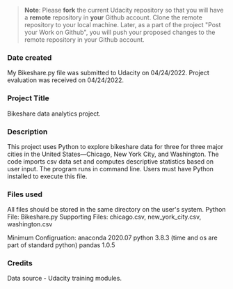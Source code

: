 >**Note**: Please **fork** the current Udacity repository so that you will have a **remote** repository in **your** Github account. Clone the remote repository to your local machine. Later, as a part of the project "Post your Work on Github", you will push your proposed changes to the remote repository in your Github account.

### Date created
My Bikeshare.py file was submitted to Udacity on 04/24/2022. Project evaluation was received on 04/24/2022.

### Project Title
Bikeshare data analytics project.

### Description
This project uses Python to explore bikeshare data for three for three major cities in the United States—Chicago, New York City, and Washington. 
The code imports csv data set and computes descriptive statistics based on user input. The program runs in command line.  Users must have Python 
installed to execute this file.

### Files used
All files should be stored in the same directory on the user's system.
Python File: Bikeshare.py
Supporting Files: chicago.csv, new_york_city.csv, washington.csv

Minimum Configruation:
anaconda 2020.07
python 3.8.3 (time and os are part of standard python)
pandas 1.0.5


### Credits
Data source - Udacity training modules.

